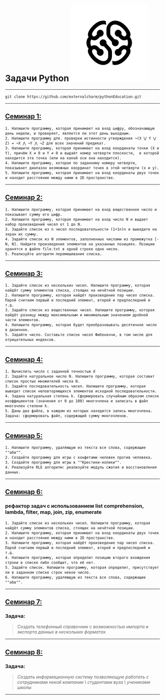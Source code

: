 # Задачи Python ![gb_logo](gb.png)
---

```
git clone https://github.com/externalcharm/pythonEducation.git
```

---
## [Семинар 1:](https://github.com/externalcharm/pythonEducation/tree/main/seminar1)
    1. Напишите программу, которая принимает на вход цифру, обозначающую день недели, и проверяет, является ли этот день выходным.
    2. Напишите программу для. проверки истинности утверждения ¬(X ⋁ Y ⋁ Z) = ¬X ⋀ ¬Y ⋀ ¬Z для всех значений предикат.
    3. Напишите программу, которая принимает на вход координаты точки (X и Y), причём X ≠ 0 и Y ≠ 0 и выдаёт номер четверти плоскости,  в которой находится эта точка (или на какой оси она находится).
    4. Напишите программу, которая по заданному номеру четверти, показывает диапазон возможных координат точек в этой четверти (x и y).
    5. Напишите программу, которая принимает на вход координаты двух точек и находит расстояние между ними в 2D пространстве.
---

## [Семинар 2:](https://github.com/externalcharm/pythonEducation/tree/main/seminar2)
    1. Напишите программу, которая принимает на вход вещественное число и показывает сумму его цифр. 
    2. Напишите программу, которая принимает на вход число N и выдает набор произведений чисел от 1 до N.
    3. Задайте список из n чисел последовательности (1+1n)n и выведите на экран их сумму.
    4. Задайте список из N элементов, заполненных числами из промежутка [-N, N]. Найдите произведение элементов на указанных позициях. Позиции хранятся в файле file.txt в одной строке одно число.
    5. Реализуйте алгоритм перемешивания списка.
---

## [Семинар 3:](https://github.com/externalcharm/pythonEducation/tree/main/seminar3)
    1. Задайте список из нескольких чисел. Напишите программу, которая найдёт сумму элементов списка, стоящих на нечётной позиции.
    2. Напишите программу, которая найдёт произведение пар чисел списка. Парой считаем первый и последний элемент, второй и предпоследний и т.д.
    3. Задайте список из вещественных чисел. Напишите программу, которая найдёт разницу между максимальным и минимальным значением дробной части элементов.
    4. Напишите программу, которая будет преобразовывать десятичное число в двоичное.
    5. Задайте число. Составьте список чисел Фибоначчи, в том числе для отрицательных индексов.
---

## [Семинар 4:](https://github.com/externalcharm/pythonEducation/tree/main/seminar4) 
    1. Вычислить число c заданной точностью d
    2. Задайте натуральное число N. Напишите программу, которая составит список простых множителей числа N.
    3. Задайте последовательность чисел. Напишите программу, которая выведет список неповторяющихся элементов исходной последовательности.
    4. Задана натуральная степень k. Сформировать случайным образом список коэффициентов (значения от 0 до 100) многочлена и записать в файл многочлен степени k. 
    5. Даны два файла, в каждом из которых находится запись многочлена. Задача: сформировать файл, содержащий сумму многочленов.
---

## [Семинар 5:](https://github.com/externalcharm/pythonEducation/tree/main/seminar5)
    1. Напишите программу, удаляющую из текста все слова, содержащие ""абв"".
    2. Создайте программу для игры с конфетами человек против человека.
    3. Создайте программу для игры в ""Крестики-нолики"".
    4. Реализуйте RLE алгоритм: реализуйте модуль сжатия и восстановления данных.
---

## [Семинар 6:](https://github.com/externalcharm/pythonEducation/tree/main/seminar6)
### рефактор задач с использованием list comprehension, lambda, filter, map, join, zip, enumerate
    1. Задайте список из нескольких чисел. Напишите программу, которая найдёт сумму элементов списка, стоящих на нечётной позиции.
    2. Напишите программу, которая принимает на вход координаты двух точек и находит расстояние между ними в 2D пространстве.
    3. Напишите программу, которая найдёт произведение пар чисел списка. Парой считаем первый и последний элемент, второй и предпоследний и т.д.
    4. Напишите программу, которая определит позицию второго вхождения строки в списке либо сообщит, что её нет.
    5. Задайте список. Напишите программу, которая определит, присутствует ли в заданном списке строк некое число.
    6. Напишите программу, удаляющую из текста все слова, содержащие ""абв"".
---

## [Семинар 7:](https://github.com/externalcharm/pythonEducation/tree/main/seminar7)
### Задача:
>_Создать телефонный справочник с возможностью импорта и экспорта данных в нескольких форматах._
---

## [Семинар 8:](https://github.com/externalcharm/pythonEducation/tree/main/seminar8)
### Задача:
>_Создать информационную систему позволяющую работать с сотрудниками некой компании \ студентами вуза \ учениками школы_
---